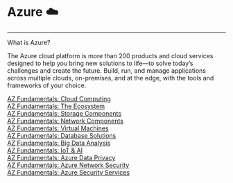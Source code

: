# Azure :cloud:
----
What is Azure?


The Azure cloud platform is more than 200 products and cloud services designed to help you bring new solutions to life—to solve today’s challenges and create the future. Build, run, and manage applications across multiple clouds, on-premises, and at the edge, with the tools and frameworks of your choice.

[AZ Fundamentals: Cloud Computing](AZ%20Fundamentals%20Cloud%20Computing.md)  
[AZ Fundamentals: The Ecosystem](AZ%20Fundamentals%20The%20Ecosystem.md)  
[AZ Fundamentals: Storage Components](AZ%20Fundamentals%20Storage%20Components.md)  
[AZ Fundamentals: Network Components](AZ%20Fundamentals%20Network%20Components.md)  
[AZ Fundamentals: Virtual Machines](AZ%20Fundamentals%20Virtual%20Machines.md)  
[AZ Fundamentals: Database Solutions](AZ%20Fundamentals%20Database%20Solutions.md)  
[AZ Fundamentals: Big Data Analysis](AZ%20Fundamentals%20Big%20Data%20Analysis.md)  
[AZ Fundamentals: IoT & AI](AZ%20Fundamentals%20IoT%20&%20AI.md)  
[AZ Fundamentals: Azure Data Privacy](AZ%20Fundamentals%20Azure%20Data%20Privacy.md)  
[AZ Fundamentals: Azure Network Security](AZ%20Fundamentals%20Azure%20Network%20Security.md)  
[AZ Fundamentals: Azure Security Services](AZ%20Fundamentals%20Azure%20Security%20Services.md)
